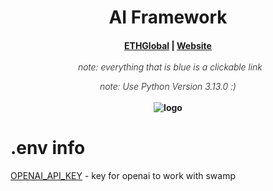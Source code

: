 <h1 align="center">
  AI Framework
</h1>

<h4 align="center">
  <a href="https://ethglobal.com/">ETHGlobal</a> | <a href="https://ethglobal.com/">Website</a>
  <br><br>
  &nbsp;
  <span style="font-weight: 300; font-style: italic;">note: everything that is blue is a clickable link</span>

  <span style="font-weight: 300; font-style: italic;">note: Use Python Version 3.13.0 :)</span>
<br><br>
  <img src="assets/logo.jpeg" alt="logo">
</h4>

<h1>.env info</h1>

[OPENAI_API_KEY](https://github.com/JulioMCruz/Aurum/blob/85d6ea4fbbf264d2b47d59f663f7b9e6b60ff7af/AiFramework/api.py#L12) - key for openai to work with swamp